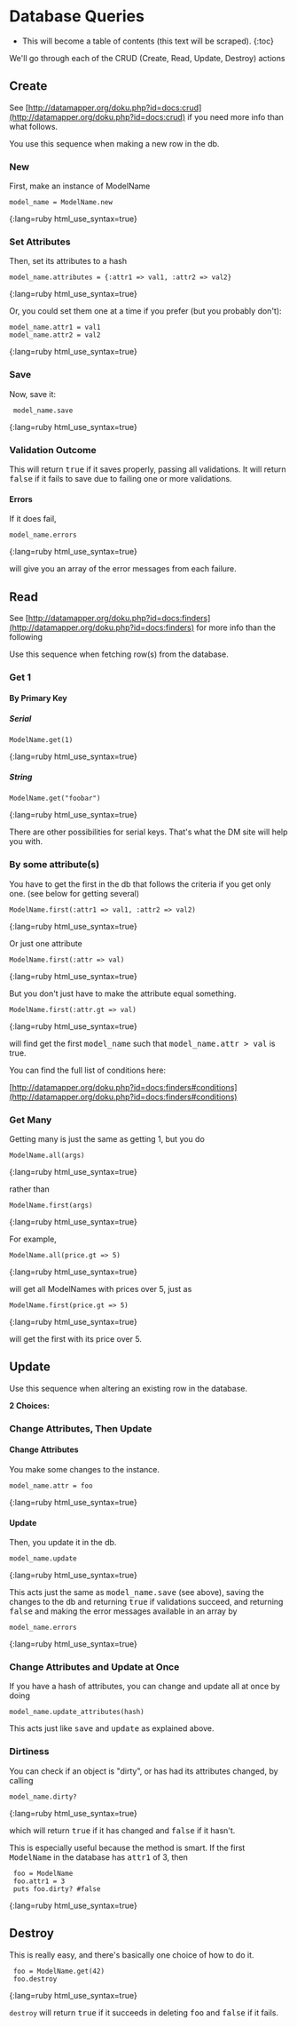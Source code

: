 # Database Queries

* This will become a table of contents (this text will be scraped).
{:toc}

We'll go through each of the CRUD (Create, Read, Update, Destroy) actions

## Create

See [http://datamapper.org/doku.php?id=docs:crud](http://datamapper.org/doku.php?id=docs:crud) if you need more info than what follows.

You use this sequence when making a new row in the db. 

### New

First, make an instance of ModelName

    model_name = ModelName.new
{:lang=ruby html_use_syntax=true}    
    
### Set Attributes

Then, set its attributes to a hash

    model_name.attributes = {:attr1 => val1, :attr2 => val2}
{:lang=ruby html_use_syntax=true}

Or, you could set them one at a time if you prefer (but you probably don't):

    model_name.attr1 = val1
    model_name.attr2 = val2
{:lang=ruby html_use_syntax=true}
    
### Save

Now, save it:

     model_name.save
{:lang=ruby html_use_syntax=true}
     
### Validation Outcome

This will return <tt>true</tt> if it saves properly, passing all validations. 
It will return <tt>false</tt> if it fails to save due to failing one or more validations. 

#### Errors

If it does fail, 

    model_name.errors
{:lang=ruby html_use_syntax=true}


will give you an array of the error messages from each failure. 

## Read

See [http://datamapper.org/doku.php?id=docs:finders](http://datamapper.org/doku.php?id=docs:finders) for more info than the following 

Use this sequence when fetching row(s) from the database. 
### Get 1
#### By Primary Key
##### Serial

    ModelName.get(1)
{:lang=ruby html_use_syntax=true}

##### String

    ModelName.get("foobar")
{:lang=ruby html_use_syntax=true}

There are other possibilities for serial keys. That's what the DM site will help you with. 

### By some attribute(s)

You have to get the first in the db that follows the criteria if you get only one. (see below for getting several)

    ModelName.first(:attr1 => val1, :attr2 => val2)
{:lang=ruby html_use_syntax=true}

Or just one attribute

    ModelName.first(:attr => val)
{:lang=ruby html_use_syntax=true}


But you don't just have to make the attribute equal something. 

    ModelName.first(:attr.gt => val)
{:lang=ruby html_use_syntax=true}


will find get the first <tt>model_name</tt> such that <tt>model_name.attr > val</tt> is true. 

You can find the full list of conditions here:

[http://datamapper.org/doku.php?id=docs:finders#conditions](http://datamapper.org/doku.php?id=docs:finders#conditions)

### Get Many

Getting many is just the same as getting 1, but you do

    ModelName.all(args)
{:lang=ruby html_use_syntax=true}

rather than

    ModelName.first(args)
{:lang=ruby html_use_syntax=true}

For example, 

    ModelName.all(price.gt => 5)
{:lang=ruby html_use_syntax=true}

will get all ModelNames with prices over 5, just as 

    ModelName.first(price.gt => 5)
{:lang=ruby html_use_syntax=true}

will get the first with its price over 5. 

## Update

Use this sequence when altering an existing row in the database. 

**2 Choices:**

### Change Attributes, Then Update
#### Change Attributes
You make some changes to the instance. 

    model_name.attr = foo
{:lang=ruby html_use_syntax=true}

#### Update

Then, you update it in the db.

    model_name.update
{:lang=ruby html_use_syntax=true}

This acts just the same as <tt>model_name.save</tt> (see above), 
saving the changes to the db and returning <tt>true</tt> if validations succeed, 
and returning <tt>false</tt> and making the error messages available in an array by

    model_name.errors
{:lang=ruby html_use_syntax=true}

     
### Change Attributes and Update at Once
If you have a hash of attributes, you can change and update all at once by doing

    model_name.update_attributes(hash)
This acts just like <tt>save</tt> and <tt>update</tt> as explained above. 

### Dirtiness

You can check if an object is "dirty", or has had its attributes changed, by calling

    model_name.dirty?
{:lang=ruby html_use_syntax=true}
    
which will return <tt>true</tt> if it has changed and <tt>false</tt> if it hasn't. 

This is especially useful because the method is smart. If the first <tt>ModelName</tt> in the database has <tt>attr1</tt> of 3, then

     foo = ModelName
     foo.attr1 = 3
     puts foo.dirty? #false
{:lang=ruby html_use_syntax=true}

     
## Destroy

This is really easy, and there's basically one choice of how to do it. 

     foo = ModelName.get(42)
     foo.destroy
{:lang=ruby html_use_syntax=true}

`destroy` will return <tt>true</tt> if it succeeds in deleting <tt>foo</tt> and <tt>false</tt> if it fails. 
